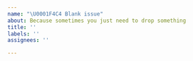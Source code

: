 ```yaml
---
name: "\U0001F4C4 Blank issue"
about: Because sometimes you just need to drop something
title: ''
labels: ''
assignees: ''

---
```



